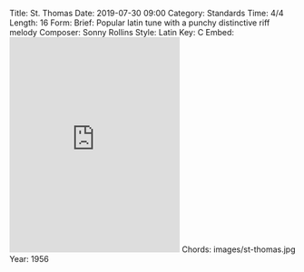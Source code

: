 Title: St. Thomas
Date: 2019-07-30 09:00
Category: Standards
Time: 4/4
Length: 16
Form:
Brief: Popular latin tune with a punchy distinctive riff melody
Composer: Sonny Rollins
Style: Latin
Key: C
Embed: <iframe src="https://open.spotify.com/embed/user/thatdavidmiller/playlist/28ALfpzZerCrVf4MsudFt4" width="300" height="380" frameborder="0" allowtransparency="true" allow="encrypted-media"></iframe>
Chords: images/st-thomas.jpg
Year: 1956
